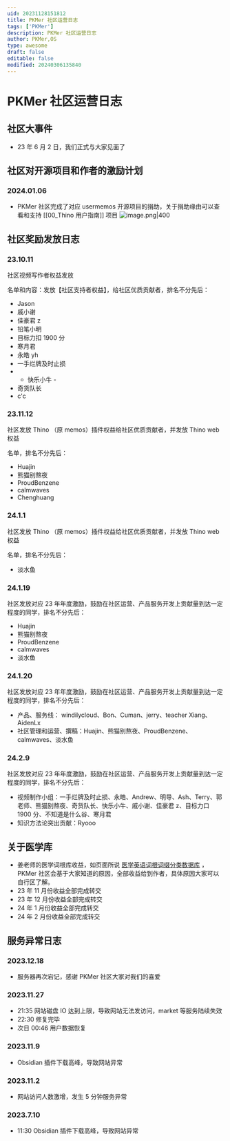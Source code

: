 ```yaml
---
uid: 20231128151812
title: PKMer 社区运营日志
tags: ['PKMer']
description: PKMer 社区运营日志
author: PKMer,OS
type: awesome
draft: false
editable: false
modified: 20240306135840
---
```


# PKMer 社区运营日志

## 社区大事件

- 23 年 6 月 2 日，我们正式与大家见面了

## 社区对开源项目和作者的激励计划

### 2024.01.06

- PKMer 社区完成了对应 usermemos 开源项目的捐助，关于捐助缘由可以查看和支持 [[00_Thino 用户指南]] 项目
![image.png|400](https://cdn.pkmer.cn/images/20240107003024.png!pkmer)

## 社区奖励发放日志

### 23.10.11

社区视频写作者权益发放

名单和内容：发放【社区支持者权益】，给社区优质贡献者，排名不分先后：

- Jason
- 戚小谢
- 佳豪君 z
- 铅笔小明
- 目标力扣 1900 分
- 寒月君
- 永皓 yh
- 一手烂牌及时止损
- - 快乐小牛 -
- 奇货队长
- c'c

### 23.11.12

社区发放 Thino （原 memos）插件权益给社区优质贡献者，并发放 Thino web 权益

名单，排名不分先后：

- Huajin
- 熊猫别熬夜
- ProudBenzene
- calmwaves
- Chenghuang

### 24.1.1

社区发放 Thino （原 memos）插件权益给社区优质贡献者，并发放 Thino web 权益

名单，排名不分先后：

- 淡水鱼

### 24.1.19

社区发放对应 23 年年度激励，鼓励在社区运营、产品服务开发上贡献量到达一定程度的同学，排名不分先后：

- Huajin
- 熊猫别熬夜
- ProudBenzene
- calmwaves
- 淡水鱼

### 24.1.20

社区发放对应 23 年年度激励，鼓励在社区运营、产品服务开发上贡献量到达一定程度的同学，排名不分先后：

- 产品、服务线： windilycloud、Bon、Cuman、jerry、teacher Xiang、AidenLx
- 社区管理和运营、撰稿：Huajin、熊猫别熬夜、ProudBenzene、calmwaves、淡水鱼

### 24.2.9

社区发放对应 23 年年度激励，鼓励在社区运营、产品服务开发上贡献量到达一定程度的同学，排名不分先后：

- 视频制作小组：一手烂牌及时止损、永皓、Andrew、明导、Ash、Terry、郭老师、熊猫别熬夜、奇货队长、快乐小牛、戚小谢、佳豪君 z、目标力口 1900 分、不知道是什么谷、寒月君
- 知识方法论突出贡献：Ryooo

## 关于医学库

- 姜老师的医学词根库收益，如页面所说 [医学英语词根词缀分类数据库](https://pkmer.cn/products/englishVault/) ，PKMer 社区会基于大家知道的原因，全部收益给到作者，具体原因大家可以自行区了解。
- 23 年 11 月份收益全部完成转交
- 23 年 12 月份收益全部完成转交
- 24 年 1 月份收益全部完成转交
- 24 年 2 月份收益全部完成转交

## 服务异常日志

### 2023.12.18

- 服务器再次宕记，感谢 PKMer 社区大家对我们的喜爱

### 2023.11.27

- 21:35 网站磁盘 IO 达到上限，导致网站无法发访问，market 等服务陆续失效
- 22:30 修复完毕
- 次日 00:46 用户数据恢复

### 2023.11.9

- Obsidian 插件下载高峰，导致网站异常

### 2023.11.2

- 网站访问人数激增，发生 5 分钟服务异常

### 2023.7.10

- 11:30 Obsidian 插件下载高峰，导致网站异常



